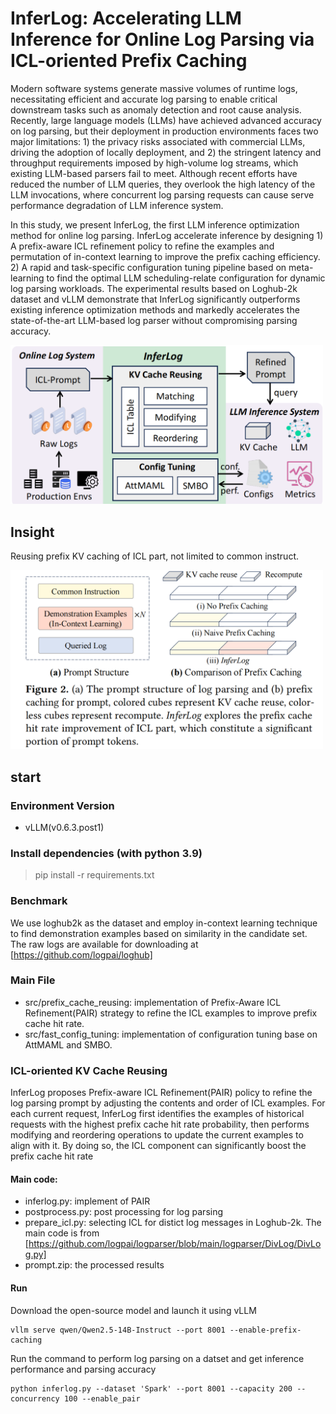 # InferLog: Accelerating LLM Inference for Online Log Parsing via ICL-oriented Prefix Caching

Modern software systems generate massive volumes of runtime logs, necessitating efficient and accurate log parsing to enable critical downstream tasks such as anomaly detection and root cause analysis. Recently, large language models (LLMs) have achieved advanced accuracy on log parsing, but their deployment in production environments faces two major limitations: 1) the privacy risks associated with commercial LLMs, driving the adoption of locally deployment, and 2) the stringent latency and throughput requirements imposed by high-volume log streams, which existing LLM-based parsers fail to meet. Although recent efforts have reduced the number of LLM queries, they overlook the high latency of the LLM invocations, where concurrent log parsing requests can cause serve performance degradation of LLM inference system.

In this study, we present InferLog, the first LLM inference optimization method for online log parsing. InferLog accelerate inference by designing 1) A prefix-aware ICL refinement policy to refine the examples and permutation of in-context learning to improve the prefix caching efficiency. 2) A rapid and task-specific configuration tuning pipeline based on meta-learning to find the optimal LLM scheduling-relate configuration for dynamic log parsing workloads. The experimental results based on Loghub-2k dataset and vLLM demonstrate that InferLog significantly outperforms existing inference optimization methods and markedly accelerates the state-of-the-art LLM-based log parser without compromising parsing accuracy.

<img src="https://github.com/wiluen/InferLog/blob/main/resource/overivew.png" alt="Overview of InferLog" width="500px" style="text-align: center">

## Insight
Reusing prefix KV caching of ICL part, not limited to common instruct.

<img src="https://github.com/wiluen/InferLog/blob/main/resource/insight.png" alt="Insight of InferLog" width="500px" style="text-align: center">


## start

### Environment Version
- vLLM(v0.6.3.post1)

### Install dependencies (with python 3.9)
> pip install -r requirements.txt

### Benchmark
We use loghub2k as the dataset and employ in-context learning technique to find demonstration examples based on similarity in the candidate set. The raw logs are available for downloading at [https://github.com/logpai/loghub]

### Main File
- src/prefix_cache_reusing: implementation of Prefix-Aware ICL Refinement(PAIR) strategy to refine the ICL examples to improve prefix cache hit rate.
- src/fast_config_tuning: implementation of configuration tuning base on AttMAML and SMBO.

### ICL-oriented KV Cache Reusing
InferLog proposes Prefix-aware ICL Refinement(PAIR) policy to refine the log parsing prompt by adjusting the contents and order of ICL examples. For each current request, InferLog first identifies the examples of historical requests with the highest prefix cache hit rate probability, then performs modifying and reordering operations to update the current examples to align with it. By doing so, the ICL component can significantly boost the prefix cache hit rate

#### Main code:
- inferlog.py: implement of PAIR
- postprocess.py: post processing for log parsing
- prepare_icl.py: selecting ICL for distict log messages in Loghub-2k. The main code is from [https://github.com/logpai/logparser/blob/main/logparser/DivLog/DivLog.py]
- prompt.zip: the processed results

#### Run
Download the open-source model and launch it using vLLM
```
vllm serve qwen/Qwen2.5-14B-Instruct --port 8001 --enable-prefix-caching
```
Run the command to perform log parsing on a datset and get inference performance and parsing accuracy
```
python inferlog.py --dataset 'Spark' --port 8001 --capacity 200 --concurrency 100 --enable_pair
```




